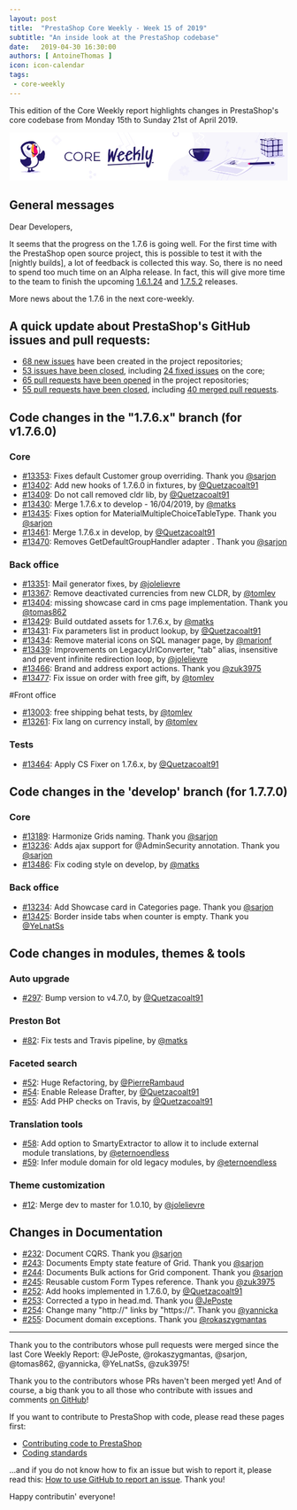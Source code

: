 ```yaml
---
layout: post
title:  "PrestaShop Core Weekly - Week 15 of 2019"
subtitle: "An inside look at the PrestaShop codebase"
date:   2019-04-30 16:30:00
authors: [ AntoineThomas ]
icon: icon-calendar
tags:
 - core-weekly
---
```


This edition of the Core Weekly report highlights changes in PrestaShop's core codebase from Monday 15th to Sunday 21st of April 2019.

![Core Weekly banner](/assets/images/2018/12/banner-core-weekly.jpg)


## General messages

Dear Developers,

It seems that the progress on the 1.7.6 is going well. For the first time with the PrestaShop open source project, this is possible to test it with the [nightly builds], a lot of feedback is collected this way. So, there is no need to spend too much time on an Alpha release. In fact, this will give more time to the team to finish the upcoming [1.6.1.24](https://github.com/PrestaShop/PrestaShop/milestone/52) and [1.7.5.2](https://github.com/PrestaShop/PrestaShop/milestone/55) releases.

More news about the 1.7.6 in the next core-weekly.


## A quick update about PrestaShop's GitHub issues and pull requests:

- [68 new issues](https://github.com/search?q=org%3APrestaShop+is%3Apublic++-repo%3Aprestashop%2Fprestashop.github.io++is%3Aissue+created%3A2019-04-15..2019-04-21) have been created in the project repositories;
- [53 issues have been closed](https://github.com/search?q=org%3APrestaShop+is%3Apublic++-repo%3Aprestashop%2Fprestashop.github.io++is%3Aissue+closed%3A2019-04-15..2019-04-21), including [24 fixed issues](https://github.com/search?q=org%3APrestaShop+is%3Apublic++-repo%3Aprestashop%2Fprestashop.github.io++is%3Aissue+label%3Afixed+closed%3A2019-04-15..2019-04-21) on the core;
- [65 pull requests have been opened](https://github.com/search?q=org%3APrestaShop+is%3Apublic++-repo%3Aprestashop%2Fprestashop.github.io++is%3Apr+created%3A2019-04-15..2019-04-21) in the project repositories;
- [55 pull requests have been closed](https://github.com/search?q=org%3APrestaShop+is%3Apublic++-repo%3Aprestashop%2Fprestashop.github.io++is%3Apr+closed%3A2019-04-15..2019-04-21), including [40 merged pull requests](https://github.com/search?q=org%3APrestaShop+is%3Apublic++-repo%3Aprestashop%2Fprestashop.github.io++is%3Apr+merged%3A2019-04-15..2019-04-21).


## Code changes in the "1.7.6.x" branch (for v1.7.6.0)

### Core

* [#13353](https://github.com/PrestaShop/PrestaShop/pull/13353): Fixes default Customer group overriding. Thank you [@sarjon](https://github.com/sarjon)
* [#13402](https://github.com/PrestaShop/PrestaShop/pull/13402): Add new hooks of 1.7.6.0 in fixtures, by [@Quetzacoalt91](https://github.com/Quetzacoalt91)
* [#13409](https://github.com/PrestaShop/PrestaShop/pull/13409): Do not call removed cldr lib, by [@Quetzacoalt91](https://github.com/Quetzacoalt91)
* [#13430](https://github.com/PrestaShop/PrestaShop/pull/13430): Merge 1.7.6.x to develop - 16/04/2019, by [@matks](https://github.com/matks)
* [#13435](https://github.com/PrestaShop/PrestaShop/pull/13435): Fixes option for MaterialMultipleChoiceTableType. Thank you [@sarjon](https://github.com/sarjon)
* [#13461](https://github.com/PrestaShop/PrestaShop/pull/13461): Merge 1.7.6.x in develop, by [@Quetzacoalt91](https://github.com/Quetzacoalt91)
* [#13470](https://github.com/PrestaShop/PrestaShop/pull/13470): Removes GetDefaultGroupHandler adapter . Thank you [@sarjon](https://github.com/sarjon)


### Back office

* [#13351](https://github.com/PrestaShop/PrestaShop/pull/13351): Mail generator fixes, by [@jolelievre](https://github.com/jolelievre)
* [#13367](https://github.com/PrestaShop/PrestaShop/pull/13367): Remove deactivated currencies from new CLDR, by [@tomlev](https://github.com/tomlev)
* [#13404](https://github.com/PrestaShop/PrestaShop/pull/13404): missing showcase card in cms page implementation. Thank you [@tomas862](https://github.com/tomas862)
* [#13429](https://github.com/PrestaShop/PrestaShop/pull/13429): Build outdated assets for 1.7.6.x, by [@matks](https://github.com/matks)
* [#13431](https://github.com/PrestaShop/PrestaShop/pull/13431): Fix parameters list in product lookup, by [@Quetzacoalt91](https://github.com/Quetzacoalt91)
* [#13434](https://github.com/PrestaShop/PrestaShop/pull/13434): Remove material icons on SQL manager page, by [@marionf](https://github.com/marionf)
* [#13439](https://github.com/PrestaShop/PrestaShop/pull/13439): Improvements on LegacyUrlConverter, "tab" alias, insensitive and prevent infinite redirection loop, by [@jolelievre](https://github.com/jolelievre)
* [#13466](https://github.com/PrestaShop/PrestaShop/pull/13466): Brand and address export actions. Thank you [@zuk3975](https://github.com/zuk3975)
* [#13477](https://github.com/PrestaShop/PrestaShop/pull/13477): Fix issue on order with free gift, by [@tomlev](https://github.com/tomlev)


#Front office

* [#13003](https://github.com/PrestaShop/PrestaShop/pull/13003): free shipping behat tests, by [@tomlev](https://github.com/tomlev)
* [#13261](https://github.com/PrestaShop/PrestaShop/pull/13261): Fix lang on currency install, by [@tomlev](https://github.com/tomlev)


### Tests

* [#13464](https://github.com/PrestaShop/PrestaShop/pull/13464): Apply CS Fixer on 1.7.6.x, by [@Quetzacoalt91](https://github.com/Quetzacoalt91)


## Code changes in the 'develop' branch (for 1.7.7.0)

### Core

* [#13189](https://github.com/PrestaShop/PrestaShop/pull/13189): Harmonize Grids naming. Thank you [@sarjon](https://github.com/sarjon)
* [#13236](https://github.com/PrestaShop/PrestaShop/pull/13236): Adds ajax support for @AdminSecurity annotation. Thank you [@sarjon](https://github.com/sarjon)
* [#13486](https://github.com/PrestaShop/PrestaShop/pull/13486): Fix coding style on develop, by [@matks](https://github.com/matks)


### Back office

* [#13234](https://github.com/PrestaShop/PrestaShop/pull/13234): Add Showcase card in Categories page. Thank you [@sarjon](https://github.com/sarjon)
* [#13425](https://github.com/PrestaShop/PrestaShop/pull/13425): Border inside tabs when counter is empty. Thank you [@YeLnatSs](https://github.com/YeLnatSs)


## Code changes in modules, themes & tools

### Auto upgrade

* [#297](https://github.com/PrestaShop/autoupgrade/pull/297): Bump version to v4.7.0, by [@Quetzacoalt91](https://github.com/Quetzacoalt91)


### Preston Bot

* [#82](https://github.com/PrestaShop/prestonbot/pull/82): Fix tests and Travis pipeline, by [@matks](https://github.com/matks)


### Faceted search

* [#52](https://github.com/PrestaShop/ps_facetedsearch/pull/52): Huge Refactoring, by [@PierreRambaud](https://github.com/PierreRambaud)
* [#54](https://github.com/PrestaShop/ps_facetedsearch/pull/54): Enable Release Drafter, by [@Quetzacoalt91](https://github.com/Quetzacoalt91)
* [#55](https://github.com/PrestaShop/ps_facetedsearch/pull/55): Add PHP checks on Travis, by [@Quetzacoalt91](https://github.com/Quetzacoalt91)


### Translation tools

* [#58](https://github.com/PrestaShop/TranslationToolsBundle/pull/58): Add option to SmartyExtractor to allow it to include external module translations, by [@eternoendless](https://github.com/eternoendless)
* [#59](https://github.com/PrestaShop/TranslationToolsBundle/pull/59): Infer module domain for old legacy modules, by [@eternoendless](https://github.com/eternoendless)


### Theme customization

* [#12](https://github.com/PrestaShop/ps_themecusto/pull/12): Merge dev to master for 1.0.10, by [@jolelievre](https://github.com/jolelievre)


## Changes in Documentation

* [#232](https://github.com/PrestaShop/docs/pull/232): Document CQRS. Thank you [@sarjon](https://github.com/sarjon)
* [#243](https://github.com/PrestaShop/docs/pull/243): Documents Empty state feature of Grid. Thank you [@sarjon](https://github.com/sarjon)
* [#244](https://github.com/PrestaShop/docs/pull/244): Documents Bulk actions for Grid component. Thank you [@sarjon](https://github.com/sarjon)
* [#245](https://github.com/PrestaShop/docs/pull/245): Reusable custom Form Types reference. Thank you [@zuk3975](https://github.com/zuk3975)
* [#252](https://github.com/PrestaShop/docs/pull/252): Add hooks implemented in 1.7.6.0, by [@Quetzacoalt91](https://github.com/Quetzacoalt91)
* [#253](https://github.com/PrestaShop/docs/pull/253): Corrected a typo in head.md. Thank you [@JePoste](https://github.com/JePoste)
* [#254](https://github.com/PrestaShop/docs/pull/254): Change many "http://" links by "https://". Thank you [@yannicka](https://github.com/yannicka)
* [#255](https://github.com/PrestaShop/docs/pull/255): Document domain exceptions. Thank you [@rokaszygmantas](https://github.com/rokaszygmantas)


<hr />

Thank you to the contributors whose pull requests were merged since the last Core Weekly Report: @JePoste, @rokaszygmantas, @sarjon, @tomas862, @yannicka, @YeLnatSs, @zuk3975!

Thank you to the contributors whose PRs haven't been merged yet! And of course, a big thank you to all those who contribute with issues and comments [on GitHub](https://github.com/PrestaShop/PrestaShop)!

If you want to contribute to PrestaShop with code, please read these pages first:

 * [Contributing code to PrestaShop](https://devdocs.prestashop.com/1.7/contribute/contribution-guidelines/)
 * [Coding standards](https://devdocs.prestashop.com/1.7/development/coding-standards/)

...and if you do not know how to fix an issue but wish to report it, please read this: [How to use GitHub to report an issue](https://devdocs.prestashop.com/1.7/contribute/contribute-reporting-issues/). Thank you!

Happy contributin' everyone!
